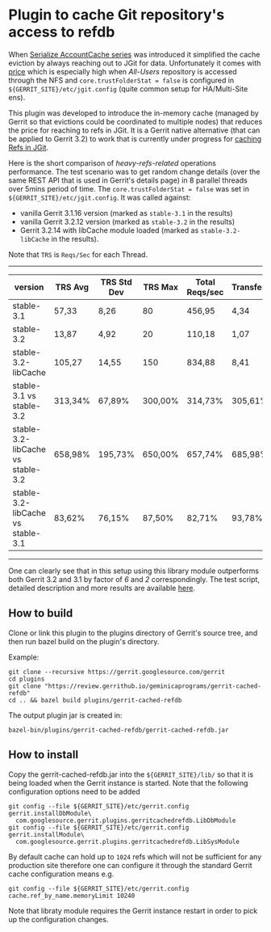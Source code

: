 # Plugin to cache Git repository's access to refdb

When [Serialize AccountCache series](https://gerrit-review.googlesource.com/c/gerrit/+/260992)
was introduced it simplified the cache eviction by always reaching out to JGit
for data. Unfortunately it comes with
[price](https://bugs.chromium.org/p/gerrit/issues/detail?id=14945)
which is especially high when *All-Users* repository is accessed through the
NFS and `core.trustFolderStat = false` is configured in
`${GERRIT_SITE}/etc/jgit.config` (quite common setup for HA/Multi-Site ens).

This plugin was developed to introduce the in-memory cache (managed by Gerrit
so that evictions could be coordinated to multiple nodes) that reduces the
price for reaching to refs in JGit. It is a Gerrit native alternative (that can
be applied to Gerrit 3.2) to work that is currently under progress for
[caching Refs in JGit](https://git.eclipse.org/r/c/jgit/jgit/+/186205).

Here is the short comparison of _heavy-refs-related_ operations performance.
The test scenario was to get random change details (over the same REST API that
is used in Gerrit's details page) in 8 parallel threads over 5mins period of
time. The `core.trustFolderStat = false` was set in
`${GERRIT_SITE}/etc/jgit.config`.
It was called against:
* vanilla Gerrit 3.1.16 version (marked as `stable-3.1` in the results)
* vanilla Gerrit 3.2.12 version (marked as `stable-3.2` in the results)
* Gerrit 3.2.14 with libCache module loaded (marked as `stable-3.2-libCache` in
  the results).

Note that `TRS` is `Reqs/Sec` for each Thread.

---
| version | TRS Avg | TRS Std Dev | TRS Max | Total Reqs/sec | Transfer/sec(MB)|
| -- | -- | -- | -- | -- | -- |
| stable-3.1 | 57,33 | 8,26 | 80 | 456,95 | 4,34 |
| stable-3.2 | 13,87 | 4,92 | 20 | 110,18 | 1,07 |
| stable-3.2-libCache | 105,27 | 14,55 | 150 | 834,88 | 8,41 |
| stable-3.1 vs stable-3.2 | 313,34% | 67,89% | 300,00% | 314,73% | 305,61% |
| stable-3.2-libCache vs stable-3.2 | 658,98% | 195,73% | 650,00% | 657,74% | 685,98% |
| stable-3.2-libCache vs stable-3.1 | 83,62% | 76,15% | 87,50% | 82,71% | 93,78% |
---

One can clearly see that in this setup using this library module outperforms both
Gerrit 3.2 and 3.1 by factor of *6* and *2* correspondingly.
The test script, detailed description and more results are available
[here](https://gist.github.com/geminicaprograms/b2cae199793f0f2b18759a803000447f).

## How to build

Clone or link this plugin to the plugins directory of Gerrit's source tree,
and then run bazel build on the plugin's directory.

Example:

```
git clone --recursive https://gerrit.googlesource.com/gerrit
cd plugins
git clone "https://review.gerrithub.io/geminicaprograms/gerrit-cached-refdb"
cd .. && bazel build plugins/gerrit-cached-refdb
```

The output plugin jar is created in:

```
bazel-bin/plugins/gerrit-cached-refdb/gerrit-cached-refdb.jar
```

## How to install

Copy the gerrit-cached-refdb.jar into the `${GERRIT_SITE}/lib/` so that it is
being loaded when the Gerrit instance is started. Note that the following
configuration options need to be added

```
git config --file ${GERRIT_SITE}/etc/gerrit.config gerrit.installDbModule\
  com.googlesource.gerrit.plugins.gerritcachedrefdb.LibDbModule
git config --file ${GERRIT_SITE}/etc/gerrit.config gerrit.installModule\
  com.googlesource.gerrit.plugins.gerritcachedrefdb.LibSysModule
```

By default cache can hold up to `1024` refs which will not be sufficient for
any production site therefore one can configure it through the standard Gerrit
cache configuration means e.g.

```
git config --file ${GERRIT_SITE}/etc/gerrit.config cache.ref_by_name.memoryLimit 10240
```

Note that libraty module requires the Gerrit instance restart in order to pick
up the configuration changes.